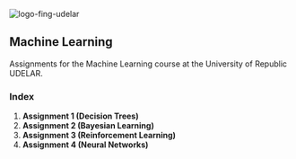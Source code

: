![logo-fing-udelar](https://github.com/mathiramilo/machine-learning/assets/42822912/c393fd7b-afee-44df-ac7b-281541540ec5)

## Machine Learning

Assignments for the Machine Learning course at the University of Republic UDELAR.

### Index

1. **Assignment 1 (Decision Trees)**
2. **Assignment 2 (Bayesian Learning)**
3. **Assignment 3 (Reinforcement Learning)**
4. **Assignment 4 (Neural Networks)**
